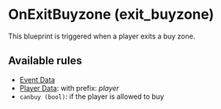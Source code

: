 # OnExitBuyzone (exit_buyzone)

This blueprint is triggered when a player exits a buy zone.

## Available rules

- [Event Data](../rules/GlobalEventData.md)
- [Player Data](../rules/GlobalPlayerData.md): with prefix: *player*
- `canbuy (bool)`: if the player is allowed to buy
